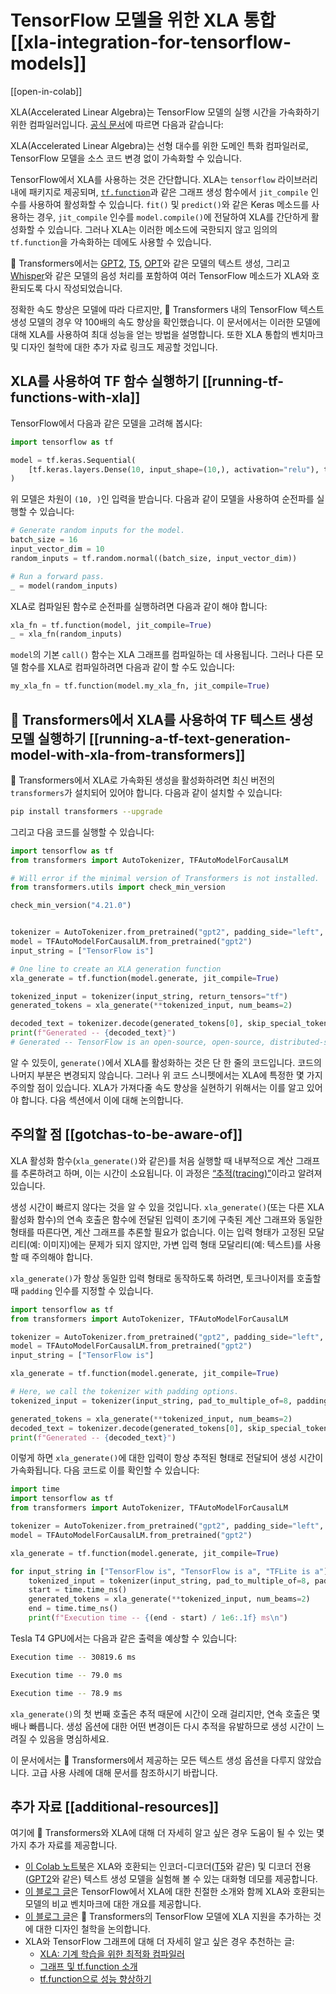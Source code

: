 <!--Copyright 2023 The HuggingFace Team. All rights reserved.

Licensed under the Apache License, Version 2.0 (the "License"); you may not use this file except in compliance with
the License. You may obtain a copy of the License at

http://www.apache.org/licenses/LICENSE-2.0

Unless required by applicable law or agreed to in writing, software distributed under the License is distributed on
an "AS IS" BASIS, WITHOUT WARRANTIES OR CONDITIONS OF ANY KIND, either express or implied. See the License for the
specific language governing permissions and limitations under the License.

⚠️ Note that this file is in Markdown but contain specific syntax for our doc-builder (similar to MDX) that may not be
rendered properly in your Markdown viewer.

-->

# TensorFlow 모델을 위한 XLA 통합 [[xla-integration-for-tensorflow-models]]

[[open-in-colab]]

XLA(Accelerated Linear Algebra)는 TensorFlow 모델의 실행 시간을 가속화하기 위한 컴파일러입니다. [공식 문서](https://www.tensorflow.org/xla)에 따르면 다음과 같습니다:

XLA(Accelerated Linear Algebra)는 선형 대수를 위한 도메인 특화 컴파일러로, TensorFlow 모델을 소스 코드 변경 없이 가속화할 수 있습니다.

TensorFlow에서 XLA를 사용하는 것은 간단합니다. XLA는 `tensorflow` 라이브러리 내에 패키지로 제공되며, [`tf.function`](https://www.tensorflow.org/guide/intro_to_graphs)과 같은 그래프 생성 함수에서 `jit_compile` 인수를 사용하여 활성화할 수 있습니다. `fit()` 및 `predict()`와 같은 Keras 메소드를 사용하는 경우, `jit_compile` 인수를 `model.compile()`에 전달하여 XLA를 간단하게 활성화할 수 있습니다. 그러나 XLA는 이러한 메소드에 국한되지 않고 임의의 `tf.function`을 가속화하는 데에도 사용할 수 있습니다.

🤗 Transformers에서는 [GPT2](https://huggingface.co/docs/transformers/model_doc/gpt2), [T5](https://huggingface.co/docs/transformers/model_doc/t5), [OPT](https://huggingface.co/docs/transformers/model_doc/opt)와 같은 모델의 텍스트 생성, 그리고 [Whisper](https://huggingface.co/docs/transformers/model_doc/whisper)와 같은 모델의 음성 처리를 포함하여 여러 TensorFlow 메소드가 XLA와 호환되도록 다시 작성되었습니다.

정확한 속도 향상은 모델에 따라 다르지만, 🤗 Transformers 내의 TensorFlow 텍스트 생성 모델의 경우 약 100배의 속도 향상을 확인했습니다. 이 문서에서는 이러한 모델에 대해 XLA를 사용하여 최대 성능을 얻는 방법을 설명합니다. 또한 XLA 통합의 벤치마크 및 디자인 철학에 대한 추가 자료 링크도 제공할 것입니다.

## XLA를 사용하여 TF 함수 실행하기 [[running-tf-functions-with-xla]]

TensorFlow에서 다음과 같은 모델을 고려해 봅시다:

```py
import tensorflow as tf

model = tf.keras.Sequential(
    [tf.keras.layers.Dense(10, input_shape=(10,), activation="relu"), tf.keras.layers.Dense(5, activation="softmax")]
)
```

위 모델은 차원이 `(10, )`인 입력을 받습니다. 다음과 같이 모델을 사용하여 순전파를 실행할 수 있습니다:

```py
# Generate random inputs for the model.
batch_size = 16
input_vector_dim = 10
random_inputs = tf.random.normal((batch_size, input_vector_dim))

# Run a forward pass.
_ = model(random_inputs)
```

XLA로 컴파일된 함수로 순전파를 실행하려면 다음과 같이 해야 합니다:

```py
xla_fn = tf.function(model, jit_compile=True)
_ = xla_fn(random_inputs)
```

`model`의 기본 `call()` 함수는 XLA 그래프를 컴파일하는 데 사용됩니다. 그러나 다른 모델 함수를 XLA로 컴파일하려면 다음과 같이 할 수도 있습니다:

```py
my_xla_fn = tf.function(model.my_xla_fn, jit_compile=True)
```

## 🤗 Transformers에서 XLA를 사용하여 TF 텍스트 생성 모델 실행하기 [[running-a-tf-text-generation-model-with-xla-from-transformers]]

🤗 Transformers에서 XLA로 가속화된 생성을 활성화하려면 최신 버전의 `transformers`가 설치되어 있어야 합니다. 다음과 같이 설치할 수 있습니다:

```bash
pip install transformers --upgrade
```

그리고 다음 코드를 실행할 수 있습니다:

```py
import tensorflow as tf
from transformers import AutoTokenizer, TFAutoModelForCausalLM

# Will error if the minimal version of Transformers is not installed.
from transformers.utils import check_min_version

check_min_version("4.21.0")


tokenizer = AutoTokenizer.from_pretrained("gpt2", padding_side="left", pad_token="</s>")
model = TFAutoModelForCausalLM.from_pretrained("gpt2")
input_string = ["TensorFlow is"]

# One line to create an XLA generation function
xla_generate = tf.function(model.generate, jit_compile=True)

tokenized_input = tokenizer(input_string, return_tensors="tf")
generated_tokens = xla_generate(**tokenized_input, num_beams=2)

decoded_text = tokenizer.decode(generated_tokens[0], skip_special_tokens=True)
print(f"Generated -- {decoded_text}")
# Generated -- TensorFlow is an open-source, open-source, distributed-source application # framework for the
```

알 수 있듯이, `generate()`에서 XLA를 활성화하는 것은 단 한 줄의 코드입니다. 코드의 나머지 부분은 변경되지 않습니다. 그러나 위 코드 스니펫에서는 XLA에 특정한 몇 가지 주의할 점이 있습니다. XLA가 가져다줄 속도 향상을 실현하기 위해서는 이를 알고 있어야 합니다. 다음 섹션에서 이에 대해 논의합니다.

## 주의할 점 [[gotchas-to-be-aware-of]]

XLA 활성화 함수(`xla_generate()`와 같은)를 처음 실행할 때 내부적으로 계산 그래프를 추론하려고 하며, 이는 시간이 소요됩니다. 이 과정은 [“추적(tracing)”](https://www.tensorflow.org/guide/intro_to_graphs#when_is_a_function_tracing)이라고 알려져 있습니다.

생성 시간이 빠르지 않다는 것을 알 수 있을 것입니다. `xla_generate()`(또는 다른 XLA 활성화 함수)의 연속 호출은 함수에 전달된 입력이 초기에 구축된 계산 그래프와 동일한 형태를 따른다면, 계산 그래프를 추론할 필요가 없습니다. 이는 입력 형태가 고정된 모달리티(예: 이미지)에는 문제가 되지 않지만, 가변 입력 형태 모달리티(예: 텍스트)를 사용할 때 주의해야 합니다.

`xla_generate()`가 항상 동일한 입력 형태로 동작하도록 하려면, 토크나이저를 호출할 때 `padding` 인수를 지정할 수 있습니다.

```py
import tensorflow as tf
from transformers import AutoTokenizer, TFAutoModelForCausalLM

tokenizer = AutoTokenizer.from_pretrained("gpt2", padding_side="left", pad_token="</s>")
model = TFAutoModelForCausalLM.from_pretrained("gpt2")
input_string = ["TensorFlow is"]

xla_generate = tf.function(model.generate, jit_compile=True)

# Here, we call the tokenizer with padding options.
tokenized_input = tokenizer(input_string, pad_to_multiple_of=8, padding=True, return_tensors="tf")

generated_tokens = xla_generate(**tokenized_input, num_beams=2)
decoded_text = tokenizer.decode(generated_tokens[0], skip_special_tokens=True)
print(f"Generated -- {decoded_text}")
```

이렇게 하면 `xla_generate()`에 대한 입력이 항상 추적된 형태로 전달되어 생성 시간이 가속화됩니다. 다음 코드로 이를 확인할 수 있습니다:

```py
import time
import tensorflow as tf
from transformers import AutoTokenizer, TFAutoModelForCausalLM

tokenizer = AutoTokenizer.from_pretrained("gpt2", padding_side="left", pad_token="</s>")
model = TFAutoModelForCausalLM.from_pretrained("gpt2")

xla_generate = tf.function(model.generate, jit_compile=True)

for input_string in ["TensorFlow is", "TensorFlow is a", "TFLite is a"]:
    tokenized_input = tokenizer(input_string, pad_to_multiple_of=8, padding=True, return_tensors="tf")
    start = time.time_ns()
    generated_tokens = xla_generate(**tokenized_input, num_beams=2)
    end = time.time_ns()
    print(f"Execution time -- {(end - start) / 1e6:.1f} ms\n")
```

Tesla T4 GPU에서는 다음과 같은 출력을 예상할 수 있습니다:

```bash
Execution time -- 30819.6 ms

Execution time -- 79.0 ms

Execution time -- 78.9 ms
```
`xla_generate()`의 첫 번째 호출은 추적 때문에 시간이 오래 걸리지만, 연속 호출은 몇 배나 빠릅니다. 생성 옵션에 대한 어떤 변경이든 다시 추적을 유발하므로 생성 시간이 느려질 수 있음을 명심하세요.

이 문서에서는 🤗 Transformers에서 제공하는 모든 텍스트 생성 옵션을 다루지 않았습니다. 고급 사용 사례에 대해 문서를 참조하시기 바랍니다.

## 추가 자료 [[additional-resources]]

여기에 🤗 Transformers와 XLA에 대해 더 자세히 알고 싶은 경우 도움이 될 수 있는 몇 가지 추가 자료를 제공합니다. 
 
* [이 Colab 노트북](https://colab.research.google.com/github/huggingface/blog/blob/main/notebooks/91_tf_xla_generate.ipynb)은 XLA와 호환되는 인코더-디코더([T5](https://huggingface.co/docs/transformers/model_doc/t5)와 같은) 및 디코더 전용([GPT2](https://huggingface.co/docs/transformers/model_doc/gpt2)와 같은) 텍스트 생성 모델을 실험해 볼 수 있는 대화형 데모를 제공합니다.
* [이 블로그 글](https://huggingface.co/blog/tf-xla-generate)은 TensorFlow에서 XLA에 대한 친절한 소개와 함께 XLA와 호환되는 모델의 비교 벤치마크에 대한 개요를 제공합니다.
* [이 블로그 글](https://blog.tensorflow.org/2022/11/how-hugging-face-improved-text-generation-performance-with-xla.html)은 🤗 Transformers의 TensorFlow 모델에 XLA 지원을 추가하는 것에 대한 디자인 철학을 논의합니다.
* XLA와 TensorFlow 그래프에 대해 더 자세히 알고 싶은 경우 추천하는 글:
    * [XLA: 기계 학습을 위한 최적화 컴파일러](https://www.tensorflow.org/xla)
    * [그래프 및 tf.function 소개](https://www.tensorflow.org/guide/intro_to_graphs)
    * [tf.function으로 성능 향상하기](https://www.tensorflow.org/guide/function) 